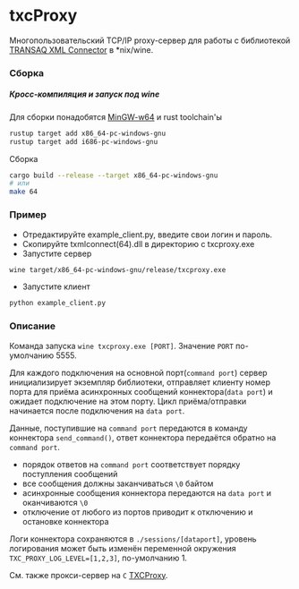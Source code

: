 # txcProxy

Многопользовательский TCP/IP proxy-cервер для работы с библиотекой [TRANSAQ XML Connector](https://www.finam.ru/howtotrade/tconnector/) в *nix/wine.

### Сборка
##### Кросс-компиляция и запуск под wine
Для сборки понадобятся [MinGW-w64](https://www.mingw-w64.org) и rust toolchain'ы
```bash
rustup target add x86_64-pc-windows-gnu
rustup target add i686-pc-windows-gnu
```
Сборка
```bash
cargo build --release --target x86_64-pc-windows-gnu
# или
make 64
```
### Пример
- Отредактируйте example_client.py, введите свои логин и пароль.
- Скопируйте txmlconnect(64).dll в директорию с txcproxy.exe
- Запустите сервер
```bash
wine target/x86_64-pc-windows-gnu/release/txcproxy.exe
```
- Запустите клиент
```bash
python example_client.py
```
### Описание
Команда запуска `wine txcproxy.exe [PORT]`. Значение `PORT` по-умолчанию 5555.

Для каждого подключения на основной порт(`command port`) сервер инициализирует экземпляр библиотеки, отправляет
клиенту номер порта для приёма асинхронных сообщений коннектора(`data port`) и ожидает
подключение на этом порту. Цикл приёма/отправки начинается после подключения на `data port`.

Данные, поступившие на `command port` передаются в команду коннектора `send_command()`, ответ коннектора передаётся обратно на `command port`.
- порядок ответов на `command port` соответствует порядку поступления сообщений
- все сообщения должны заканчиваться `\0` байтом
- aсинхронные сообщения коннектора передаются на `data port` и оканчиваются `\0`
- отключение от любого из портов приводит к отключению и остановке коннектора

Логи коннектора сохраняются в `./sessions/[dataport]`, уровень логирования может быть изменён переменной окружения `TXC_PROXY_LOG_LEVEL=[1,2,3]`, по-умолчанию 1.

См. также прокси-сервер на `C` [TXCProxy](https://github.com/novikovag/TXCProxy).
